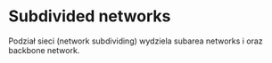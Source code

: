 # Subdivided networks
Podział sieci (network subdividing) wydziela subarea networks i oraz backbone network.